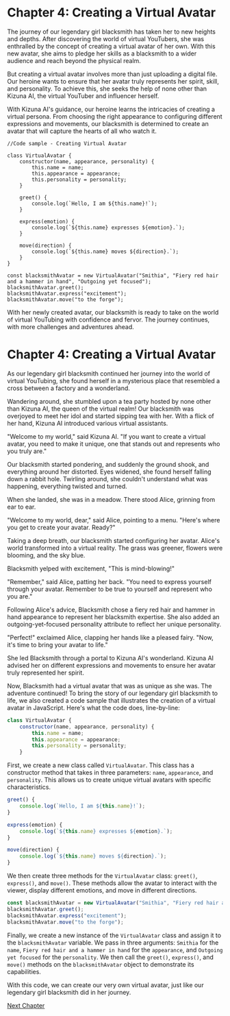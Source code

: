 # Chapter 4: Creating a Virtual Avatar

The journey of our legendary girl blacksmith has taken her to new heights and depths. After discovering the world of virtual YouTubers, she was enthralled by the concept of creating a virtual avatar of her own. With this new avatar, she aims to pledge her skills as a blacksmith to a wider audience and reach beyond the physical realm.

But creating a virtual avatar involves more than just uploading a digital file. Our heroine wants to ensure that her avatar truly represents her spirit, skill, and personality. To achieve this, she seeks the help of none other than Kizuna AI, the virtual YouTuber and influencer herself.

With Kizuna AI's guidance, our heroine learns the intricacies of creating a virtual persona. From choosing the right appearance to configuring different expressions and movements, our blacksmith is determined to create an avatar that will capture the hearts of all who watch it. 

```
//Code sample - Creating Virtual Avatar

class VirtualAvatar {
    constructor(name, appearance, personality) {
        this.name = name;
        this.appearance = appearance;
        this.personality = personality;
    }

    greet() {
        console.log(`Hello, I am ${this.name}!`);
    }

    express(emotion) {
        console.log(`${this.name} expresses ${emotion}.`);
    }

    move(direction) {
        console.log(`${this.name} moves ${direction}.`);
    }
}

const blacksmithAvatar = new VirtualAvatar("Smithia", "Fiery red hair and a hammer in hand", "Outgoing yet focused");
blacksmithAvatar.greet();
blacksmithAvatar.express("excitement");
blacksmithAvatar.move("to the forge");
```

With her newly created avatar, our blacksmith is ready to take on the world of virtual YouTubing with confidence and fervor. The journey continues, with more challenges and adventures ahead.
# Chapter 4: Creating a Virtual Avatar

As our legendary girl blacksmith continued her journey into the world of virtual YouTubing, she found herself in a mysterious place that resembled a cross between a factory and a wonderland.

Wandering around, she stumbled upon a tea party hosted by none other than Kizuna AI, the queen of the virtual realm! Our blacksmith was overjoyed to meet her idol and started sipping tea with her. With a flick of her hand, Kizuna AI introduced various virtual assistants.

"Welcome to my world," said Kizuna AI. "If you want to create a virtual avatar, you need to make it unique, one that stands out and represents who you truly are."

Our blacksmith started pondering, and suddenly the ground shook, and everything around her distorted. Eyes widened, she found herself falling down a rabbit hole. Twirling around, she couldn't understand what was happening, everything twisted and turned. 

When she landed, she was in a meadow. There stood Alice, grinning from ear to ear. 

"Welcome to my world, dear," said Alice, pointing to a menu. "Here's where you get to create your avatar. Ready?"

Taking a deep breath, our blacksmith started configuring her avatar. Alice's world transformed into a virtual reality. The grass was greener, flowers were blooming, and the sky blue.

Blacksmith yelped with excitement, "This is mind-blowing!" 

"Remember," said Alice, patting her back. "You need to express yourself through your avatar. Remember to be true to yourself and represent who you are."

Following Alice's advice, Blacksmith chose a fiery red hair and hammer in hand appearance to represent her blacksmith expertise. She also added an outgoing-yet-focused personality attribute to reflect her unique personality.

"Perfect!" exclaimed Alice, clapping her hands like a pleased fairy. "Now, it's time to bring your avatar to life."

She led Blacksmith through a portal to Kizuna AI's wonderland. Kizuna AI advised her on different expressions and movements to ensure her avatar truly represented her spirit.

Now, Blacksmith had a virtual avatar that was as unique as she was. The adventure continued!
To bring the story of our legendary girl blacksmith to life, we also created a code sample that illustrates the creation of a virtual avatar in JavaScript. Here's what the code does, line-by-line:

```javascript
class VirtualAvatar {
    constructor(name, appearance, personality) {
        this.name = name;
        this.appearance = appearance;
        this.personality = personality;
    } 
```

First, we create a new class called `VirtualAvatar`. This class has a constructor method that takes in three parameters: `name`, `appearance`, and `personality`. This allows us to create unique virtual avatars with specific characteristics.

```javascript
greet() {
    console.log(`Hello, I am ${this.name}!`);
}

express(emotion) {
    console.log(`${this.name} expresses ${emotion}.`);
}

move(direction) {
    console.log(`${this.name} moves ${direction}.`);
}
```

We then create three methods for the `VirtualAvatar` class: `greet()`, `express()`, and `move()`. These methods allow the avatar to interact with the viewer, display different emotions, and move in different directions.

```javascript
const blacksmithAvatar = new VirtualAvatar("Smithia", "Fiery red hair and a hammer in hand", "Outgoing yet focused");
blacksmithAvatar.greet();
blacksmithAvatar.express("excitement");
blacksmithAvatar.move("to the forge");
```

Finally, we create a new instance of the `VirtualAvatar` class and assign it to the `blacksmithAvatar` variable. We pass in three arguments: `Smithia` for the `name`, `Fiery red hair and a hammer in hand` for the `appearance`, and `Outgoing yet focused` for the `personality`. We then call the `greet()`, `express()`, and `move()` methods on the `blacksmithAvatar` object to demonstrate its capabilities.

With this code, we can create our very own virtual avatar, just like our legendary girl blacksmith did in her journey.


[Next Chapter](05_Chapter05.md)